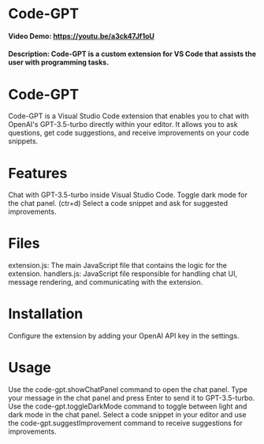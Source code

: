 # Code-GPT

#### Video Demo: https://youtu.be/a3ck47Jf1oU

#### Description: Code-GPT is a custom extension for VS Code that assists the user with programming tasks.

# Code-GPT

<p>Code-GPT is a Visual Studio Code extension that enables you to chat with OpenAI's GPT-3.5-turbo directly within your editor. It allows you to ask questions, get code suggestions, and receive improvements on your code snippets.</p>

# Features

Chat with GPT-3.5-turbo inside Visual Studio Code.
Toggle dark mode for the chat panel. (ctr+d)
Select a code snippet and ask for suggested improvements.

# Files

extension.js: The main JavaScript file that contains the logic for the extension.
handlers.js: JavaScript file responsible for handling chat UI, message rendering, and communicating with the extension.

# Installation

Configure the extension by adding your OpenAI API key in the settings.

# Usage

Use the code-gpt.showChatPanel command to open the chat panel.
Type your message in the chat panel and press Enter to send it to GPT-3.5-turbo.
Use the code-gpt.toggleDarkMode command to toggle between light and dark mode in the chat panel.
Select a code snippet in your editor and use the code-gpt.suggestImprovement command to receive suggestions for improvements.
